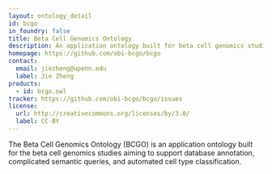 ```yaml
---
layout: ontology_detail
id: bcgo
in_foundry: false
title: Beta Cell Genomics Ontology
description: An application ontology built for beta cell genomics studies.
homepage: https://github.com/obi-bcgo/bcgo
contact:
  email: jiezheng@upenn.edu
  label: Jie Zheng
products:
  - id: bcgo.owl
tracker: https://github.com/obi-bcgo/bcgo/issues
license:
  url: http://creativecommons.org/licenses/by/3.0/
  label: CC-BY
---
```


The Beta Cell Genomics Ontology (BCGO) is an application ontology built for the beta cell genomics studies aiming to support database annotation, complicated semantic queries, and automated cell type classification.
